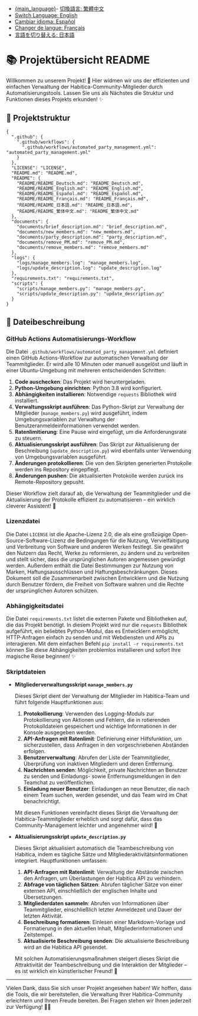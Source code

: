 - [{main_language}](README.md)- [切換語言: 繁體中文](README/README_繁体中文.md)
- [Switch Language: English](README/README_English.md)
- [Cambiar idioma: Español](README/README_Español.md)
- [Changer de langue: Français](README/README_Français.md)
- [言語を切り替える: 日本語](README/README_日本語.md)

# 📚 Projektübersicht README

Willkommen zu unserem Projekt! 🎉 Hier widmen wir uns der effizienten und einfachen Verwaltung der Habitica-Community-Mitglieder durch Automatisierungstools. Lassen Sie uns als Nächstes die Struktur und Funktionen dieses Projekts erkunden! ✨

## 📁 Projektstruktur

```
{
  ".github": {
    ".github/workflows": {
      ".github/workflows/automated_party_management.yml": "automated_party_management.yml"
    }
  },
  "LICENSE": "LICENSE",
  "README.md": "README.md",
  "README": {
    "README/README_Deutsch.md": "README_Deutsch.md",
    "README/README_English.md": "README_English.md",
    "README/README_Español.md": "README_Español.md",
    "README/README_Français.md": "README_Français.md",
    "README/README_日本語.md": "README_日本語.md",
    "README/README_繁体中文.md": "README_繁体中文.md"
  },
  "documents": {
    "documents/brief_description.md": "brief_description.md",
    "documents/new_members.md": "new_members.md",
    "documents/party_description.md": "party_description.md",
    "documents/remove_PM.md": "remove_PM.md",
    "documents/remove_members.md": "remove_members.md"
  },
  "logs": {
    "logs/manage_members.log": "manage_members.log",
    "logs/update_description.log": "update_description.log"
  },
  "requirements.txt": "requirements.txt",
  "scripts": {
    "scripts/manage_members.py": "manage_members.py",
    "scripts/update_description.py": "update_description.py"
  }
}
```

## 📝 Dateibeschreibung

### GitHub Actions Automatisierungs-Workflow

Die Datei `.github/workflows/automated_party_management.yml` definiert einen GitHub Actions-Workflow zur automatischen Verwaltung der Teammitglieder. Er wird alle 10 Minuten oder manuell ausgelöst und läuft in einer Ubuntu-Umgebung mit mehreren entscheidenden Schritten:

1. **Code auschecken**: Das Projekt wird heruntergeladen.
2. **Python-Umgebung einrichten**: Python 3.8 wird konfiguriert.
3. **Abhängigkeiten installieren**: Notwendige `requests` Bibliothek wird installiert.
4. **Verwaltungsskript ausführen**: Das Python-Skript zur Verwaltung der Mitglieder (`manage_members.py`) wird ausgeführt, indem Umgebungsvariablen zur Verwaltung der Benutzeranmeldeinformationen verwendet werden.
5. **Ratenlimitierung**: Eine Pause wird eingefügt, um die Anforderungsrate zu steuern.
6. **Aktualisierungsskript ausführen**: Das Skript zur Aktualisierung der Beschreibung (`update_description.py`) wird ebenfalls unter Verwendung von Umgebungsvariablen ausgeführt.
7. **Änderungen protokollieren**: Die von den Skripten generierten Protokolle werden ins Repository eingepflegt.
8. **Änderungen pushen**: Die aktualisierten Protokolle werden zurück ins Remote-Repository gepusht.

Dieser Workflow zielt darauf ab, die Verwaltung der Teammitglieder und die Aktualisierung der Protokolle effizient zu automatisieren – ein wirklich cleverer Assistent! 🤖

### Lizenzdatei

Die Datei `LICENSE` ist die Apache-Lizenz 2.0, die als eine großzügige Open-Source-Software-Lizenz die Bedingungen für die Nutzung, Vervielfältigung und Verbreitung von Software und anderen Werken festlegt. Sie gewährt den Nutzern das Recht, Werke zu reformieren, zu ändern und zu verbreiten und stellt sicher, dass die ursprünglichen Autoren angemessen gewürdigt werden. Außerdem enthält die Datei Bestimmungen zur Nutzung von Marken, Haftungsausschlüssen und Haftungsbeschränkungen. Dieses Dokument soll die Zusammenarbeit zwischen Entwicklern und die Nutzung durch Benutzer fördern, die Freiheit von Software wahren und die Rechte der ursprünglichen Autoren schützen.

### Abhängigkeitsdatei

Die Datei `requirements.txt` listet die externen Pakete und Bibliotheken auf, die das Projekt benötigt. In diesem Projekt wird nur die `requests` Bibliothek aufgeführt, ein beliebtes Python-Modul, das es Entwicklern ermöglicht, HTTP-Anfragen einfach zu senden und mit Webdiensten und APIs zu interagieren. Mit dem einfachen Befehl `pip install -r requirements.txt` können Sie diese Abhängigkeiten problemlos installieren und sofort Ihre magische Reise beginnen! ✨

### Skriptdateien

- **Mitgliederverwaltungsskript `manage_members.py`**

  Dieses Skript dient der Verwaltung der Mitglieder im Habitica-Team und führt folgende Hauptfunktionen aus:

  1. **Protokollierung**: Verwenden des Logging-Moduls zur Protokollierung von Aktionen und Fehlern, die in rotierenden Protokolldateien gespeichert und wichtige Informationen in der Konsole ausgegeben werden.
  2. **API-Anfragen mit Ratenlimit**: Definierung einer Hilfsfunktion, um sicherzustellen, dass Anfragen in den vorgeschriebenen Abständen erfolgen.
  3. **Benutzerverwaltung**: Abrufen der Liste der Teammitglieder, Überprüfung von inaktiven Mitgliedern und deren Entfernung.
  4. **Nachrichten senden**: Möglichkeit, private Nachrichten an Benutzer zu senden und Einladungs- sowie Entfernungsmeldungen in den Teamchat zu veröffentlichen.
  5. **Einladung neuer Benutzer**: Einladungen an neue Benutzer, die nach einem Team suchen, werden gesendet, und das Team wird im Chat benachrichtigt.

  Mit diesen Funktionen vereinfacht dieses Skript die Verwaltung der Habitica-Teammitglieder erheblich und sorgt dafür, dass das Community-Management leichter und angenehmer wird! 🎈

- **Aktualisierungsskript `update_description.py`**

  Dieses Skript aktualisiert automatisch die Teambeschreibung von Habitica, indem es tägliche Sätze und Mitgliederaktivitätsinformationen integriert. Hauptfunktionen umfassen:

  1. **API-Anfragen mit Ratenlimit**: Verwaltung der Abstände zwischen den Anfragen, um Überlastungen der Habitica API zu verhindern.
  2. **Abfrage von täglichen Sätzen**: Abrufen täglicher Sätze von einer externen API, einschließlich der englischen Inhalte und Übersetzungen.
  3. **Mitgliederdaten sammeln**: Abrufen von Informationen über Teammitglieder, einschließlich letzter Anmeldezeit und Dauer der letzten Aktivität.
  4. **Beschreibung formatieren**: Einlesen einer Markdown-Vorlage und Formatierung in den aktuellen Inhalt, Mitgliederinformationen und Zeitstempel.
  5. **Aktualisierte Beschreibung senden**: Die aktualisierte Beschreibung wird an die Habitica API gesendet.

  Mit solchen Automatisierungsmaßnahmen steigert dieses Skript die Attraktivität der Teambeschreibung und die Interaktion der Mitglieder – es ist wirklich ein künstlerischer Freund! 🎨

---

Vielen Dank, dass Sie sich unser Projekt angesehen haben! Wir hoffen, dass die Tools, die wir bereitstellen, die Verwaltung Ihrer Habitica-Community erleichtern und Ihnen Freude bereiten. Bei Fragen stehen wir Ihnen jederzeit zur Verfügung! 🎈👋